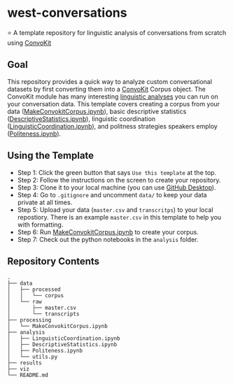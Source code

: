 # west-conversations
:star: A template repository for linguistic analysis of conversations from scratch using [ConvoKit](https://github.com/CornellNLP/ConvoKit) 

## Goal

This repository provides a quick way to analyze custom conversational datasets by first converting them into a [ConvoKit](https://github.com/CornellNLP/ConvoKit) Corpus object. The ConvoKit module has many interesting [linguistic analyses](https://convokit.cornell.edu/documentation/transformers.html) you can run on your conversation data. This template covers creating a corpus from your data ([MakeConvokitCorpus.ipynb](https://github.com/yarakyrychenko/west-conversations/blob/39b56af3e3aee36b4a363fdb2f67753958ca4e4a/processing/MakeConvokitCorpus.ipynb)), basic descriptive statistics ([DescriptiveStatistics.ipynb](https://github.com/yarakyrychenko/west-conversations/blob/39b56af3e3aee36b4a363fdb2f67753958ca4e4a/analysis/DescriptiveStatistics.ipynb)), linguistic coordination ([LinguisticCoordination.ipynb](https://github.com/yarakyrychenko/west-conversations/blob/39b56af3e3aee36b4a363fdb2f67753958ca4e4a/analysis/LinguisticCoordination.ipynb)), and politness strategies speakers employ ([Politeness.ipynb](https://github.com/yarakyrychenko/west-conversations/blob/39b56af3e3aee36b4a363fdb2f67753958ca4e4a/analysis/Politeness.ipynb)).


## Using the Template 

- Step 1: Click the green button that says `Use this template` at the top. 
- Step 2: Follow the instructions on the screen to create your repository. 
- Step 3: Clone it to your local machine (you can use [GitHub Desktop](https://desktop.github.com/)).
- Step 4: Go to `.gitignore` and uncomment `data/` to keep your data private at all times. 
- Step 5: Upload your data (`master.csv` and `transcritps`) to your local repostiory. There is an example `master.csv` in this template to help you with formatting. 
- Step 6: Run [MakeConvokitCorpus.ipynb](https://github.com/yarakyrychenko/west-conversations/blob/39b56af3e3aee36b4a363fdb2f67753958ca4e4a/processing/MakeConvokitCorpus.ipynb) to create your corpus. 
- Step 7: Check out the python notebooks in the `analysis` folder.


## Repository Contents 

    .
    ├── data
    │   ├── processed
    │   │   └── corpus
    │   └── raw
    │       ├── master.csv
    │       └── transcripts
    ├── processing
    │   └── MakeConvokitCorpus.ipynb
    ├── analysis
    │   ├── LinguisticCoordination.ipynb
    │   ├── DescriptiveStatistics.ipynb
    │   ├── Politeness.ipynb
    │   └── utils.py
    ├── results
    ├── viz
    └── README.md
    
